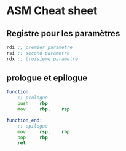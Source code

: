 # ASM Cheat sheet

## Registre pour les paramètres

```asm
rdi ;; premier parametre
rsi ;; second parametre
rdx ;; troisieme parametre
```

## prologue et epilogue

```asm
function:
	;; prologue
	push	rbp				
	mov		rbp,	rsp

function_end:
	;; epilogue
	mov		rsp,	rbp
	pop		rbp
	ret
```